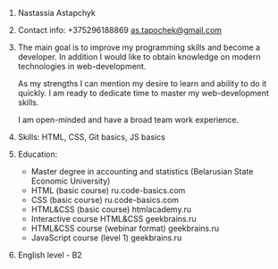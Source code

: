 1. Nastassia Astapchyk
2. Contact info: +375296188869
as.tapochek@gmail.com
3. The main goal is to improve my programming skills and become a developer. In addition I would like to obtain knowledge on modern technologies in web-development.

   As my strengths I can mention my desire to learn and ability to do it quickly. I am ready to dedicate time to master my web-development skills.

   I am open-minded and have a broad team work experience.

4. Skills: HTML, CSS, Git basics, JS basics
5. Education:    
    * Master degree in accounting and statistics (Belarusian State Economic University)
    * HTML (basic course) ru.code-basics.com 
    * CSS (basic course) ru.code-basics.com
    * HTML&CSS (basic course) htmlacademy.ru
    * Interactive course HTML&CSS geekbrains.ru
    * HTML&CSS course (webinar format) geekbrains.ru
    * JavaScript course (level 1) geekbrains.ru
6. English level - B2